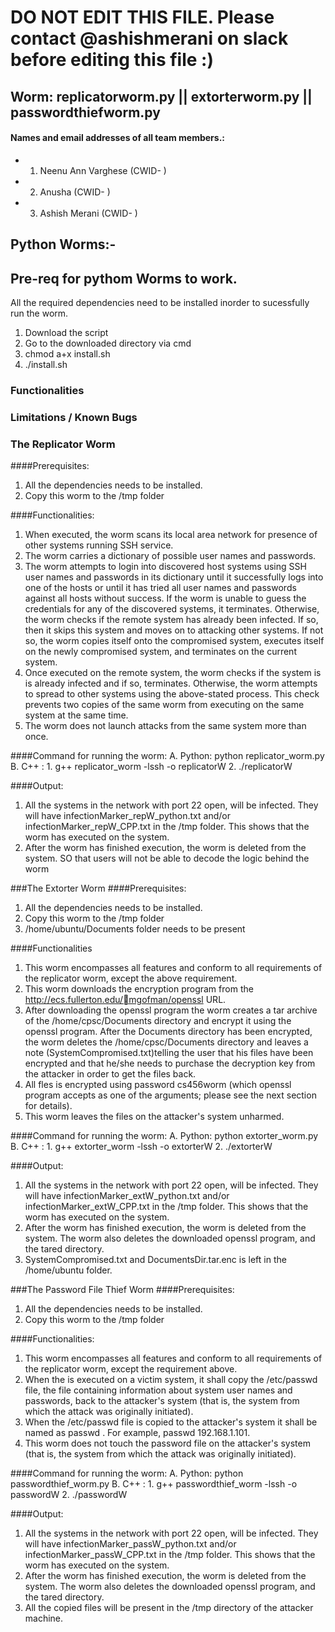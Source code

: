 # DO NOT EDIT THIS FILE. Please contact @ashishmerani on slack before editing this file :)


## Worm: replicatorworm.py  ||  extorterworm.py  ||  passwordthiefworm.py



#### Names and email addresses of all team members.:

- 1) Neenu Ann Varghese (CWID- )
- 2) Anusha (CWID- )
- 3) Ashish Merani (CWID- )

## Python Worms:-
## Pre-req for pythom Worms to work.
All the required dependencies need to be installed inorder to sucessfully run the worm.
1. Download the script
2. Go to the downloaded directory via cmd
3. chmod a+x install.sh
4. ./install.sh

 ### Functionalities



 ### Limitations / Known Bugs




### The Replicator Worm 
####Prerequisites: 
1. All the dependencies needs to be installed.
2. Copy this worm to the /tmp folder

####Functionalities:
1. When executed, the worm scans its local area network for presence of other systems running SSH service.
2. The worm carries a dictionary of possible user names and passwords. 
3. The worm attempts to login into discovered host systems using SSH user names and passwords in its dictionary until it successfully logs into one of the hosts or until it has tried all user names and passwords against all hosts without success. If the worm is unable to guess the credentials for any of the discovered systems, it terminates. Otherwise, the worm checks if the remote system has already been infected. If so, then it skips this system and moves on to attacking other systems. If not so, the worm copies itself onto the compromised system, executes itself on the newly compromised system, and terminates on the current system.
4. Once executed on the remote system, the worm checks if the system is is already infected and if so, terminates. Otherwise, the worm attempts to spread to other systems using the above-stated process. This check prevents two copies of the same worm from executing on the same system at the same time.
5. The worm does not launch attacks from the same system more than once.

####Command for running the worm: 
A. Python: python replicator_worm.py 
B. C++ : 1. g++ replicator_worm -lssh -o replicatorW
         2. ./replicatorW

####Output:
1. All the systems in the network with port 22 open, will be infected. They will have infectionMarker_repW_python.txt and/or infectionMarker_repW_CPP.txt in the /tmp folder. This shows that the worm has executed on the system. 
2. After the worm has finished execution, the worm is deleted from the system. SO that users will not be able to decode the logic behind the worm

###The Extorter Worm
####Prerequisites: 
1. All the dependencies needs to be installed.
2. Copy this worm to the /tmp folder
3. /home/ubuntu/Documents folder needs to be present

####Functionalities
1. This worm encompasses all features and conform to all requirements of the replicator worm, except the above requirement.
2. This worm downloads the encryption program from the http://ecs.fullerton.edu/mgofman/openssl URL.
3. After downloading the openssl program the worm creates a tar archive of the /home/cpsc/Documents directory and encrypt it using the openssl program. After the Documents directory has been encrypted, the worm deletes the /home/cpsc/Documents directory and leaves a note (SystemCompromised.txt)telling the user that his files have been encrypted and that he/she needs to purchase the decryption key from the attacker in order to get the files back.
4. All fles is encrypted using password cs456worm (which openssl program accepts as one of the arguments; please see the next section for details).
6. This worm leaves the files on the attacker's system unharmed.

####Command for running the worm: 
A. Python: python extorter_worm.py 
B. C++ : 1. g++ extorter_worm -lssh -o extorterW
         2. ./extorterW
 
####Output:
1. All the systems in the network with port 22 open, will be infected. They will have infectionMarker_extW_python.txt and/or infectionMarker_extW_CPP.txt in the /tmp folder. This shows that the worm has executed on the system. 
2. After the worm has finished execution, the worm is deleted from the system. The worm also deletes the downloaded openssl program, and the tared directory.
3. SystemCompromised.txt and DocumentsDir.tar.enc is left in the /home/ubuntu folder.
 
###The Password File Thief Worm 
####Prerequisites: 
1. All the dependencies needs to be installed.
2. Copy this worm to the /tmp folder

####Functionalities:
1. This worm encompasses all features and conform to all requirements of the replicator worm, except the requirement above.
2. When the is executed on a victim system, it shall copy the /etc/passwd file, the file containing information about system user names and passwords, back to the attacker's system (that is, the system from which the attack was originally initiated).
3. When the /etc/passwd file is copied to the attacker's system it shall be named as passwd <IP of the victim system>. For example, passwd 192.168.1.101.
4. This worm does not touch the password file on the attacker's system (that is, the system from which the attack was originally initiated).

####Command for running the worm: 
A. Python: python passwordthief_worm.py 
B. C++ : 1. g++ passwordthief_worm -lssh -o passwordW
      2. ./passwordW
      
####Output:
1. All the systems in the network with port 22 open, will be infected. They will have infectionMarker_passW_python.txt and/or infectionMarker_passW_CPP.txt in the /tmp folder. This shows that the worm has executed on the system. 
2. After the worm has finished execution, the worm is deleted from the system. The worm also deletes the downloaded openssl program, and the tared directory.
3. All the copied files will be present in the /tmp directory of the attacker machine.


